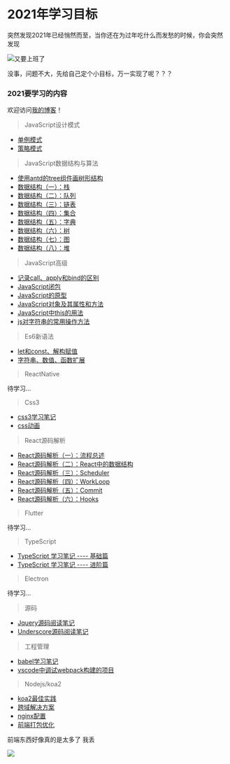 # 2021年学习目标

突然发现2021年已经悄然而至，当你还在为过年吃什么而发愁的时候，你会突然发现

![又要上班了](http://ww4.sinaimg.cn/bmiddle/6af89bc8gw1f8r8dfjpgbj20640640sv.jpg)

没事，问题不大，先给自己定个小目标，万一实现了呢？？？

### 2021要学习的内容

欢迎访问[我的博客](http://www.lisireason.xyz/profile/lisir)！

> JavaScript设计模式

- [单例模式](https://github.com/lisir-eason/front-end-learn/blob/master/CSDN/%E5%8D%95%E4%BE%8B%E6%A8%A1%E5%BC%8F.md)
- [策略模式](https://github.com/lisir-eason/front-end-learn/blob/master/CSDN/%E7%AD%96%E7%95%A5%E6%A8%A1%E5%BC%8F.md)

> JavaScript数据结构与算法

- [使用antd的tree组件画树形结构](https://github.com/lisir-eason/front-end-learn/blob/master/CSDN/%E4%BD%BF%E7%94%A8antd%E7%9A%84tree%E7%BB%84%E4%BB%B6%E7%94%BB%E6%A0%91%E5%BD%A2%E7%BB%93%E6%9E%84%EF%BC%88%E9%87%8D%E7%82%B9%E5%9C%A8%E4%BA%8E%E6%95%B0%E6%8D%AE%E7%9A%84%E5%A4%84%E7%90%86%EF%BC%89.md)
- [数据结构（一）：栈](https://github.com/lisir-eason/front-end-learn/blob/master/js%E4%B8%AD%E7%9A%84%E6%95%B0%E6%8D%AE%E7%BB%93%E6%9E%84/%E6%95%B0%E6%8D%AE%E7%BB%93%E6%9E%84%EF%BC%88%E4%B8%80%EF%BC%89%EF%BC%9A%E6%A0%88.md)
- [数据结构（二）：队列](https://github.com/lisir-eason/front-end-learn/blob/master/js%E4%B8%AD%E7%9A%84%E6%95%B0%E6%8D%AE%E7%BB%93%E6%9E%84/%E6%95%B0%E6%8D%AE%E7%BB%93%E6%9E%84%EF%BC%88%E4%BA%8C%EF%BC%89%EF%BC%9A%E9%98%9F%E5%88%97.md)
- [数据结构（三）：链表](https://github.com/lisir-eason/front-end-learn/blob/master/js%E4%B8%AD%E7%9A%84%E6%95%B0%E6%8D%AE%E7%BB%93%E6%9E%84/%E6%95%B0%E6%8D%AE%E7%BB%93%E6%9E%84%EF%BC%88%E4%B8%89%EF%BC%89%EF%BC%9A%E9%93%BE%E8%A1%A8.md)
- [数据结构（四）：集合](https://github.com/lisir-eason/front-end-learn/blob/master/js%E4%B8%AD%E7%9A%84%E6%95%B0%E6%8D%AE%E7%BB%93%E6%9E%84/%E6%95%B0%E6%8D%AE%E7%BB%93%E6%9E%84%EF%BC%88%E5%9B%9B%EF%BC%89%EF%BC%9A%E9%9B%86%E5%90%88.md)
- [数据结构（五）：字典](https://github.com/lisir-eason/front-end-learn/blob/master/js%E4%B8%AD%E7%9A%84%E6%95%B0%E6%8D%AE%E7%BB%93%E6%9E%84/%E6%95%B0%E6%8D%AE%E7%BB%93%E6%9E%84%EF%BC%88%E4%BA%94%EF%BC%89%EF%BC%9A%E5%AD%97%E5%85%B8.md)
- [数据结构（六）：树](https://github.com/lisir-eason/front-end-learn/blob/master/js%E4%B8%AD%E7%9A%84%E6%95%B0%E6%8D%AE%E7%BB%93%E6%9E%84/%E6%95%B0%E6%8D%AE%E7%BB%93%E6%9E%84%EF%BC%88%E5%85%AD%EF%BC%89%EF%BC%9A%E6%A0%91.md)
- [数据结构（七）：图](https://github.com/lisir-eason/front-end-learn/blob/master/js%E4%B8%AD%E7%9A%84%E6%95%B0%E6%8D%AE%E7%BB%93%E6%9E%84/%E6%95%B0%E6%8D%AE%E7%BB%93%E6%9E%84%EF%BC%88%E4%B8%83%EF%BC%89%EF%BC%9A%E5%9B%BE.md)
- [数据结构（八）：堆](https://github.com/lisir-eason/front-end-learn/blob/master/js%E4%B8%AD%E7%9A%84%E6%95%B0%E6%8D%AE%E7%BB%93%E6%9E%84/%E6%95%B0%E6%8D%AE%E7%BB%93%E6%9E%84%EF%BC%88%E5%85%AB%EF%BC%89%EF%BC%9A%E5%A0%86.md)

> JavaScript高级

- [记录call、apply和bind的区别](https://github.com/lisir-eason/front-end-learn/blob/master/CSDN/%E8%AE%B0%E5%BD%95call%E3%80%81apply%E5%92%8Cbing%E7%9A%84%E5%8C%BA%E5%88%AB.md)
- [JavaScript闭包](https://github.com/lisir-eason/front-end-learn/blob/master/CSDN/JavaScript%E9%97%AD%E5%8C%85.md)
- [JavaScript的原型](https://github.com/lisir-eason/front-end-learn/blob/master/CSDN/JavaScript%E7%9A%84%E5%8E%9F%E5%9E%8B.md)
- [JavaScript对象及其属性和方法](https://github.com/lisir-eason/front-end-learn/blob/master/CSDN/JavaScript%E5%AF%B9%E8%B1%A1%E5%8F%8A%E5%85%B6%E5%B1%9E%E6%80%A7%E5%92%8C%E6%96%B9%E6%B3%95.md)
- [JavaScript中this的用法](https://github.com/lisir-eason/front-end-learn/blob/master/CSDN/JavaScript%E4%B8%ADthis%E7%9A%84%E7%94%A8%E6%B3%95.md)
- [js对字符串的常用操作方法](https://github.com/lisir-eason/front-end-learn/blob/master/CSDN/js%E5%AF%B9%E5%AD%97%E7%AC%A6%E4%B8%B2%E7%9A%84%E5%B8%B8%E7%94%A8%E6%93%8D%E4%BD%9C%E6%96%B9%E6%B3%95.md)

> Es6新语法

- [let和const、解构赋值](https://github.com/lisir-eason/front-end-learn/blob/master/es6/let%E5%92%8Cconst%E3%80%81%E8%A7%A3%E6%9E%84%E8%B5%8B%E5%80%BC.md)
- [字符串、数值、函数扩展](https://github.com/lisir-eason/front-end-learn/blob/master/es6/%E5%AD%97%E7%AC%A6%E4%B8%B2%E3%80%81%E6%95%B0%E5%80%BC%E3%80%81%E5%87%BD%E6%95%B0%E6%89%A9%E5%B1%95.md)

> ReactNative

待学习...

> Css3

- [css3学习笔记](https://github.com/lisir-eason/front-end-learn/blob/master/css/css%E5%AD%A6%E4%B9%A0%E7%AC%94%E8%AE%B0.md)
- [css动画](https://github.com/lisir-eason/front-end-learn/blob/master/css/css%E5%8A%A8%E7%94%BB.md)

> React源码解析

- [React源码解析（一）：流程总述](https://github.com/lisir-eason/front-end-learn/blob/master/%E6%BA%90%E7%A0%81%E8%A7%A3%E6%9E%90/React/React%E6%BA%90%E7%A0%81%E8%A7%A3%E6%9E%90%EF%BC%88%E4%B8%80%EF%BC%89%EF%BC%9A%E6%B5%81%E7%A8%8B%E6%80%BB%E8%BF%B0.md)
- [React源码解析（二）：React中的数据结构](https://github.com/lisir-eason/front-end-learn/blob/master/%E6%BA%90%E7%A0%81%E8%A7%A3%E6%9E%90/React/React%E6%BA%90%E7%A0%81%E8%A7%A3%E6%9E%90%EF%BC%88%E4%BA%8C%EF%BC%89%EF%BC%9AReact%E4%B8%AD%E7%9A%84%E6%95%B0%E6%8D%AE%E7%BB%93%E6%9E%84.md)
- [React源码解析（三）：Scheduler](https://github.com/lisir-eason/front-end-learn/blob/master/%E6%BA%90%E7%A0%81%E8%A7%A3%E6%9E%90/React/React%E6%BA%90%E7%A0%81%E8%A7%A3%E6%9E%90%EF%BC%88%E4%B8%89%EF%BC%89%EF%BC%9AScheduler.md)
- [React源码解析（四）：WorkLoop](https://github.com/lisir-eason/front-end-learn/blob/master/%E6%BA%90%E7%A0%81%E8%A7%A3%E6%9E%90/React/React%E6%BA%90%E7%A0%81%E8%A7%A3%E6%9E%90%EF%BC%88%E5%9B%9B%EF%BC%89%EF%BC%9AWorkLoop.md)
- [React源码解析（五）：Commit](https://github.com/lisir-eason/front-end-learn/blob/master/%E6%BA%90%E7%A0%81%E8%A7%A3%E6%9E%90/React/React%E6%BA%90%E7%A0%81%E8%A7%A3%E6%9E%90%EF%BC%88%E4%BA%94%EF%BC%89%EF%BC%9ACommit.md)
- [React源码解析（六）：Hooks](https://github.com/lisir-eason/front-end-learn/blob/master/%E6%BA%90%E7%A0%81%E8%A7%A3%E6%9E%90/React/React%E6%BA%90%E7%A0%81%E8%A7%A3%E6%9E%90%EF%BC%88%E5%85%AD%EF%BC%89%EF%BC%9AHooks.md)

> Flutter

待学习...

> TypeScript 

- [TypeScript 学习笔记  ----  基础篇](https://github.com/lisir-eason/front-end-learn/blob/master/typescript/TypeScript%20%E5%AD%A6%E4%B9%A0%E7%AC%94%E8%AE%B0--%E5%9F%BA%E7%A1%80%E7%AF%87.md)
- [TypeScript 学习笔记  ----  进阶篇](https://github.com/lisir-eason/front-end-learn/blob/master/typescript/TypeScript%20%E5%AD%A6%E4%B9%A0%E7%AC%94%E8%AE%B0--%E8%BF%9B%E9%98%B6%E7%AF%87.md)

> Electron

待学习...

> 源码

- [Jquery源码阅读笔记](https://github.com/lisir-eason/front-end-learn/blob/master/%E6%BA%90%E7%A0%81%E8%A7%A3%E6%9E%90/Jquery/jquery%E7%AC%94%E8%AE%B0.md)
- [Underscore源码阅读笔记](https://github.com/lisir-eason/front-end-learn/blob/master/%E6%BA%90%E7%A0%81%E8%A7%A3%E6%9E%90/Underscore/underscore%E7%AC%94%E8%AE%B0.md)

> 工程管理

- [babel学习笔记](https://github.com/lisir-eason/front-end-learn/blob/master/babel/babel%E5%AD%A6%E4%B9%A0%E7%AC%94%E8%AE%B0.md)
- [vscode中调试webpack构建的项目](https://github.com/lisir-eason/front-end-learn/blob/master/CSDN/vscode%E4%B8%AD%E8%B0%83%E8%AF%95webpack%E6%9E%84%E5%BB%BA%E7%9A%84%E9%A1%B9%E7%9B%AE.md)

> Nodejs/koa2

- [koa2最佳实践](https://github.com/lisir-eason/front-end-learn/blob/master/koa2%E6%9C%80%E4%BD%B3%E5%AE%9E%E8%B7%B5/koa2%E6%9C%80%E4%BD%B3%E5%AE%9E%E8%B7%B5.md)
- [跨域解决方案](https://github.com/lisir-eason/front-end-learn/blob/master/koa2%E6%9C%80%E4%BD%B3%E5%AE%9E%E8%B7%B5/%E8%A7%A3%E5%86%B3%E8%B7%A8%E8%B6%8A%E9%97%AE%E9%A2%98.md)
- [nginx配置](https://github.com/lisir-eason/front-end-learn/blob/master/koa2%E6%9C%80%E4%BD%B3%E5%AE%9E%E8%B7%B5/nginx%E9%85%8D%E7%BD%AE.md)
- [前端打包优化](https://github.com/lisir-eason/front-end-learn/blob/master/koa2%E6%9C%80%E4%BD%B3%E5%AE%9E%E8%B7%B5/%E6%80%A7%E8%83%BD%E4%BC%98%E5%8C%96%E4%B9%8B%E5%89%8D%E7%AB%AF%E6%89%93%E5%8C%85.md)

前端东西好像真的是太多了 我丢

![](http://ww4.sinaimg.cn/bmiddle/9150e4e5gy1fumb4aw63bg207x07xt8w.gif)
